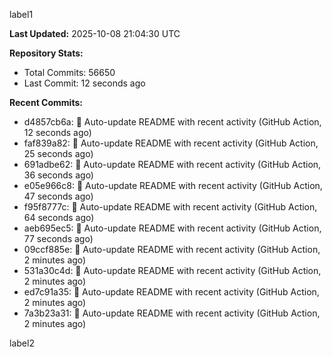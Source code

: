 
label1 
<!-- ACTIVITY_START -->
**Last Updated:** 2025-10-08 21:04:30 UTC

**Repository Stats:**
- Total Commits: 56650
- Last Commit: 12 seconds ago

**Recent Commits:**
- d4857cb6a: 🤖 Auto-update README with recent activity (GitHub Action, 12 seconds ago)
- faf839a82: 🤖 Auto-update README with recent activity (GitHub Action, 25 seconds ago)
- 691adbe62: 🤖 Auto-update README with recent activity (GitHub Action, 36 seconds ago)
- e05e966c8: 🤖 Auto-update README with recent activity (GitHub Action, 47 seconds ago)
- f95f8777c: 🤖 Auto-update README with recent activity (GitHub Action, 64 seconds ago)
- aeb695ec5: 🤖 Auto-update README with recent activity (GitHub Action, 77 seconds ago)
- 09ccf885e: 🤖 Auto-update README with recent activity (GitHub Action, 2 minutes ago)
- 531a30c4d: 🤖 Auto-update README with recent activity (GitHub Action, 2 minutes ago)
- ed7c91a35: 🤖 Auto-update README with recent activity (GitHub Action, 2 minutes ago)
- 7a3b23a31: 🤖 Auto-update README with recent activity (GitHub Action, 2 minutes ago)
<!-- ACTIVITY_END -->

label2
